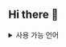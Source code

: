 ## Hi there 👋
<details>
<summary> 
  사용 가능 언어
</summary>
  ![js](https://img.shields.io/badge/JavaScript-F7DF1E?style=for-the-badge&logo=JavaScript&logoColor=white)
  ![js](https://img.shields.io/badge/HTML-239120?style=for-the-badge&logo=html5&logoColor=white)
  ![js](https://img.shields.io/badge/HTML-239120?style=for-the-badge&logo=html5&logoColor=white)
  ![js](https://img.shields.io/badge/C%2B%2B-00599C?style=for-the-badge&logo=c%2B%2B&logoColor=white)
  ![js](https://img.shields.io/badge/C%23-239120?style=for-the-badge&logo=c-sharp&logoColor=white)
  ![js](https://img.shields.io/badge/Unity-100000?style=for-the-badge&logo=unity&logoColor=white)
  ![js](https://img.shields.io/badge/Java-ED8B00?style=for-the-badge&logo=openjdk&logoColor=white)

</details>
<!--
**ShinAeri/ShinAeri** is a ✨ _special_ ✨ repository because its `README.md` (this file) appears on your GitHub profile.

Here are some ideas to get you started:

- 🔭 I’m currently working on ...
- 🌱 I’m currently learning ...
- 👯 I’m looking to collaborate on ...
- 🤔 I’m looking for help with ...
- 💬 Ask me about ...
- 📫 How to reach me: ...
- 😄 Pronouns: ...
- ⚡ Fun fact: ...
-->
